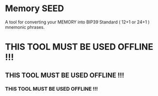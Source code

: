 # Memory SEED

A tool for converting your MEMORY into BIP39 Standard ( 12+1 or 24+1 ) mnemonic phrases.

#   

# THIS TOOL MUST BE USED OFFLINE !!!
## THIS TOOL MUST BE USED OFFLINE !!!
### THIS TOOL MUST BE USED OFFLINE !!!


